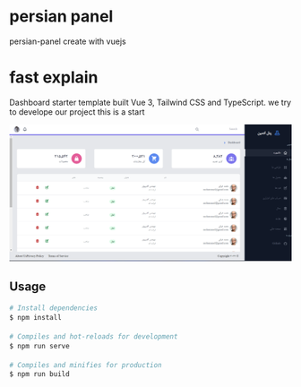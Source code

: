 # persian panel
persian-panel create with vuejs


# fast explain
Dashboard starter template built Vue 3, Tailwind CSS and TypeScript. we try to develope our project this is a start

![Dashboard](./dashboard1.png)

## Usage

```bash
# Install dependencies
$ npm install

# Compiles and hot-reloads for development
$ npm run serve

# Compiles and minifies for production
$ npm run build
```
